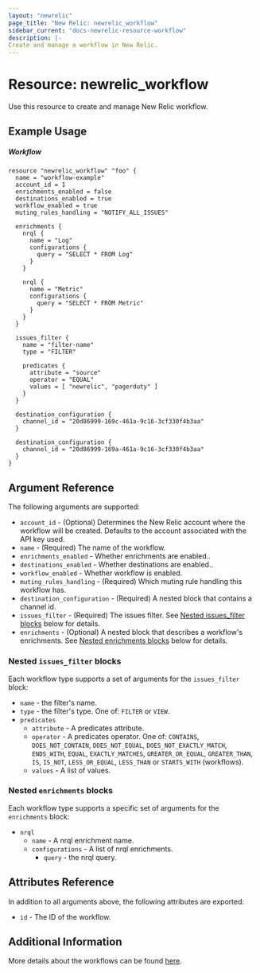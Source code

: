 ```yaml
---
layout: "newrelic"
page_title: "New Relic: newrelic_workflow"
sidebar_current: "docs-newrelic-resource-workflow"
description: |-
Create and manage a workflow in New Relic.
---
```


# Resource: newrelic\_workflow

Use this resource to create and manage New Relic workflow.

## Example Usage

##### Workflow
```hcl
resource "newrelic_workflow" "foo" {
  name = "workflow-example"
  account_id = 1
  enrichments_enabled = false
  destinations_enabled = true
  workflow_enabled = true
  muting_rules_handling = "NOTIFY_ALL_ISSUES"

  enrichments {
    nrql {
      name = "Log"
      configurations {
        query = "SELECT * FROM Log"
      }
    }

    nrql {
      name = "Metric"
      configurations {
        query = "SELECT * FROM Metric"
      }
    }
  }

  issues_filter {
    name = "filter-name"
    type = "FILTER"

    predicates {
      attribute = "source"
      operator = "EQUAL"
      values = [ "newrelic", "pagerduty" ]
    }
  }

  destination_configuration {
    channel_id = "20d86999-169c-461a-9c16-3cf330f4b3aa"
  }

  destination_configuration {
    channel_id = "20d86999-169a-461a-9c16-3cf330f4b3aa"
  }
}
```

## Argument Reference

The following arguments are supported:

* `account_id` - (Optional) Determines the New Relic account where the workflow will be created. Defaults to the account associated with the API key used.
* `name` - (Required) The name of the workflow.
* `enrichments_enabled` - Whether enrichments are enabled..
* `destinations_enabled` - Whether destinations are enabled..
* `workflow_enabled` - Whether workflow is enabled.
* `muting_rules_handling` - (Required) Which muting rule handling this workflow has.
* `destination_configuration` - (Required) A nested block that contains a channel id.
* `issues_filter` - (Required) The issues filter.  See [Nested issues_filter blocks](#nested-issues_filter-blocks) below for details.
* `enrichments` - (Optional) A nested block that describes a workflow's enrichments. See [Nested enrichments blocks](#nested-enrichments-blocks) below for details.

### Nested `issues_filter` blocks

Each workflow type supports a set of arguments for the `issues_filter` block:

* `name` - the filter's name.
* `type` - the filter's type.   One of: `FILTER` or `VIEW`.
* `predicates`
  * `attribute` - A predicates attribute.
  * `operator` - A predicates operator. One of: `CONTAINS`, `DOES_NOT_CONTAIN`, `DOES_NOT_EQUAL`, `DOES_NOT_EXACTLY_MATCH`, `ENDS_WITH`, `EQUAL`, `EXACTLY_MATCHES`, `GREATER_OR_EQUAL`, `GREATER_THAN`, `IS`, `IS_NOT`, `LESS_OR_EQUAL`, `LESS_THAN` or `STARTS_WITH` (workflows).
  * `values` - A list of values.

### Nested `enrichments` blocks

Each workflow type supports a specific set of arguments for the `enrichments` block:

* `nrql`
  * `name` - A nrql enrichment name.
  * `configurations` - A list of nrql enrichments.
    * `query` - the nrql query.


## Attributes Reference

In addition to all arguments above, the following attributes are exported:

* `id` - The ID of the workflow.

## Additional Information
More details about the workflows can be found [here](https://docs.newrelic.com/docs/alerts-applied-intelligence/applied-intelligence/incident-workflows/incident-workflows/).